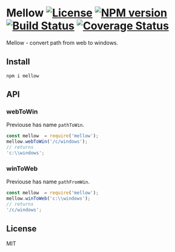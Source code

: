# Mellow [![License][LicenseIMGURL]][LicenseURL] [![NPM version][NPMIMGURL]][NPMURL] [![Build Status][BuildStatusIMGURL]][BuildStatusURL] [![Coverage Status][CoverageIMGURL]][CoverageURL]

[NPMIMGURL]: https://img.shields.io/npm/v/mellow.svg?style=flat
[BuildStatusIMGURL]: https://img.shields.io/travis/coderaiser/mellow/master.svg?style=flat
[LicenseIMGURL]: https://img.shields.io/badge/license-MIT-317BF9.svg?style=flat
[NPMURL]: https://npmjs.org/package/mellow "npm"
[BuildStatusURL]: https://travis-ci.org/coderaiser/mellow "Build Status"
[LicenseURL]: https://tldrlegal.com/license/mit-license "MIT License"
[CoverageURL]: https://coveralls.io/github/coderaiser/mellow?branch=master
[CoverageIMGURL]: https://coveralls.io/repos/coderaiser/mellow/badge.svg?branch=master&service=github

Mellow - convert path from web to windows.

## Install

```
npm i mellow
```

## API

### webToWin

Previouse has name `pathToWin`.

```js
const mellow  = require('mellow');
mellow.webToWin('/c/windows');
// returns
'c:\\windows';
```

### winToWeb

Previouse has name `pathFromWin`.

```js
const mellow  = require('mellow');
mellow.winToWeb('c:\\windows');
// returns
'/c/windows';
```

## License

MIT
